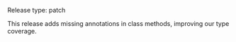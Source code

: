 Release type: patch

This release adds missing annotations in class methods, improving
our type coverage.

